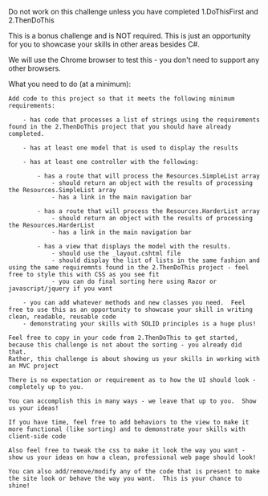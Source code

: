 ﻿


Do not work on this challenge unless you have completed 1.DoThisFirst and 2.ThenDoThis

This is a bonus challenge and is NOT required.  This is just an opportunity for you to showcase your skills in other areas besides C#.

We will use the Chrome browser to test this - you don't need to support any other browsers.

What you need to do (at a minimum):

	Add code to this project so that it meets the following minimum requirements:

		- has code that processes a list of strings using the requirements found in the 2.ThenDoThis project that you should have already completed.

		- has at least one model that is used to display the results

		- has at least one controller with the following:

			- has a route that will process the Resources.SimpleList array
				- should return an object with the results of processing the Resources.SimpleList array 
				- has a link in the main navigation bar

			- has a route that will process the Resources.HarderList array
				- should return an object with the results of processing the Resources.HarderList
				- has a link in the main navigation bar		

			- has a view that displays the model with the results.  
				- should use the _layout.cshtml file
				- should display the list of lists in the same fashion and using the same requiremnts found in the 2.ThenDoThis project - feel free to style this with CSS as you see fit
				- you can do final sorting here using Razor or javascript/jquery if you want

		- you can add whatever methods and new classes you need.  Feel free to use this as an opportunity to showcase your skill in writing clean, readable, reusable code
		- demonstrating your skills with SOLID principles is a huge plus!

	Feel free to copy in your code from 2.ThenDoThis to get started, because this challenge is not about the sorting - you already did that.  
	Rather, this challenge is about showing us your skills in working with an MVC project

	There is no expectation or requirement as to how the UI should look - completely up to you.

	You can accomplish this in many ways - we leave that up to you.  Show us your ideas!

	If you have time, feel free to add behaviors to the view to make it more functional (like sorting) and to demonstrate your skills with client-side code

	Also feel free to tweak the css to make it look the way you want - show us your ideas on how a clean, professional web page should look!

	You can also add/remove/modify any of the code that is present to make the site look or behave the way you want.  This is your chance to shine!

